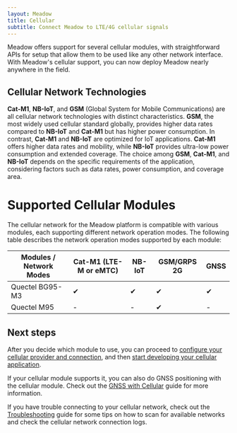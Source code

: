 ```yaml
---
layout: Meadow
title: Cellular
subtitle: Connect Meadow to LTE/4G cellular signals
---
```


Meadow offers support for several cellular modules, with straightforward APIs for setup that allow them to be used like any other network interface. With Meadow's cellular support, you can now deploy Meadow nearly anywhere in the field.

## Cellular Network Technologies

**Cat-M1**, **NB-IoT**, and **GSM** (Global System for Mobile Communications) are all cellular network technologies with distinct characteristics. **GSM**, the most widely used cellular standard globally, provides higher data rates compared to **NB-IoT** and **Cat-M1** but has higher power consumption. In contrast, **Cat-M1** and **NB-IoT** are optimized for IoT applications. **Cat-M1** offers higher data rates and mobility, while **NB-IoT** provides ultra-low power consumption and extended coverage. The choice among **GSM**, **Cat-M1**, and **NB-IoT** depends on the specific requirements of the application, considering factors such as data rates, power consumption, and coverage area.

# Supported Cellular Modules

The cellular network for the Meadow platform is compatible with various modules, each supporting different network operation modes. The following table describes the network operation modes supported by each module:

| Modules / Network Modes   | Cat-M1 (LTE-M or eMTC) | NB-IoT | GSM/GRPS 2G | GNSS   |
|---------------------------|------------------------|--------|-------------|--------|
| Quectel BG95-M3           | ✔                     | ✔      | ✔           | ✔      |
| Quectel M95               | -                      | -      | ✔           | -      |

## Next steps

After you decide which module to use, you can proceed to [configure your cellular provider and connection](/Meadow/Meadow.OS/Cellular/Configuration), and then [start developing your cellular application](/Meadow/Meadow.OS/Cellular/Develop_Cellular_Apps).

If your cellular module supports it, you can also do GNSS positioning with the cellular module. Check out the [GNSS with Cellular](/Meadow/Meadow.OS/Cellular/Cellular_GNSS) guide for more information.

If you have trouble connecting to your cellular network, check out the [Troubleshooting](/Meadow/Meadow.OS/Cellular/Troubleshooting) guide for some tips on how to scan for available networks and check the cellular network connection logs.
